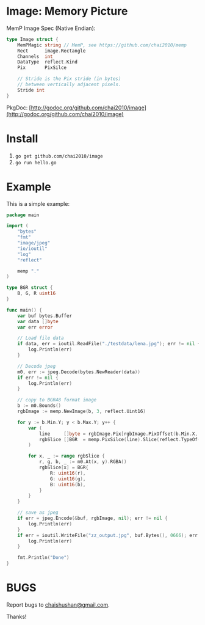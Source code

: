 # Image: Memory Picture

MemP Image Spec (Native Endian):

```Go
type Image struct {
	MemPMagic string // MemP, see https://github.com/chai2010/memp
	Rect      image.Rectangle
	Channels  int
	DataType  reflect.Kind
	Pix       PixSilce

	// Stride is the Pix stride (in bytes)
	// between vertically adjacent pixels.
	Stride int
}
```

PkgDoc: [http://godoc.org/github.com/chai2010/image](http://godoc.org/github.com/chai2010/image)

Install
=======

1. `go get github.com/chai2010/image`
2. `go run hello.go`


Example
=======

This is a simple example:

```Go
package main

import (
	"bytes"
	"fmt"
	"image/jpeg"
	"io/ioutil"
	"log"
	"reflect"

	memp "."
)

type BGR struct {
	B, G, R uint16
}

func main() {
	var buf bytes.Buffer
	var data []byte
	var err error

	// Load file data
	if data, err = ioutil.ReadFile("./testdata/lena.jpg"); err != nil {
		log.Println(err)
	}

	// Decode jpeg
	m0, err := jpeg.Decode(bytes.NewReader(data))
	if err != nil {
		log.Println(err)
	}

	// copy to BGR48 format image
	b := m0.Bounds()
	rgbImage := memp.NewImage(b, 3, reflect.Uint16)

	for y := b.Min.Y; y < b.Max.Y; y++ {
		var (
			line     []byte = rgbImage.Pix[rgbImage.PixOffset(b.Min.X, y):][:rgbImage.Stride]
			rgbSlice []BGR  = memp.PixSilce(line).Slice(reflect.TypeOf([]BGR(nil))).([]BGR)
		)

		for x, _ := range rgbSlice {
			r, g, b, _ := m0.At(x, y).RGBA()
			rgbSlice[x] = BGR{
				R: uint16(r),
				G: uint16(g),
				B: uint16(b),
			}
		}
	}

	// save as jpeg
	if err = jpeg.Encode(&buf, rgbImage, nil); err != nil {
		log.Println(err)
	}
	if err = ioutil.WriteFile("zz_output.jpg", buf.Bytes(), 0666); err != nil {
		log.Println(err)
	}

	fmt.Println("Done")
}
```

BUGS
====

Report bugs to <chaishushan@gmail.com>.

Thanks!
